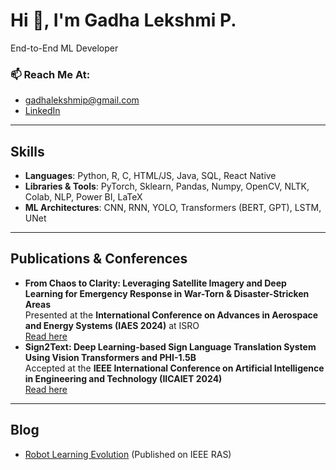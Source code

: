 # Hi 👋, I'm Gadha Lekshmi P.  
End-to-End ML Developer  

### 📫 Reach Me At:  
- [gadhalekshmip@gmail.com](mailto:gadhalekshmip@gmail.com)  
- [LinkedIn](https://www.linkedin.com/in/gadha-lekshmi-p-848741268/)  

---

## Skills  
- **Languages**: Python, R, C, HTML/JS, Java, SQL, React Native  
- **Libraries & Tools**: PyTorch, Sklearn, Pandas, Numpy, OpenCV, NLTK, Colab, NLP, Power BI, LaTeX  
- **ML Architectures**: CNN, RNN, YOLO, Transformers (BERT, GPT), LSTM, UNet  

---

## Publications & Conferences  
- **From Chaos to Clarity: Leveraging Satellite Imagery and Deep Learning for Emergency Response in War-Torn & Disaster-Stricken Areas**  
  Presented at the **International Conference on Advances in Aerospace and Energy Systems (IAES 2024)** at ISRO  
  [Read here](https://www.researchgate.net/publication/385272655_From_Chaos_to_Clarity_Leveraging_Satellite_Imagery_and_Deep_Learning_for_Emergency_Response_in_War_Torn_Disaster-Stricken_Areas)  
- **Sign2Text: Deep Learning-based Sign Language Translation System Using Vision Transformers and PHI-1.5B**  
  Accepted at the **IEEE International Conference on Artificial Intelligence in Engineering and Technology (IICAIET 2024)**  
  [Read here](https://ieeexplore.ieee.org/document/10730290)  

---

## Blog  
- [Robot Learning Evolution](https://gadhalekshmip.hashnode.dev/robot-learning-evolution) (Published on IEEE RAS)  
